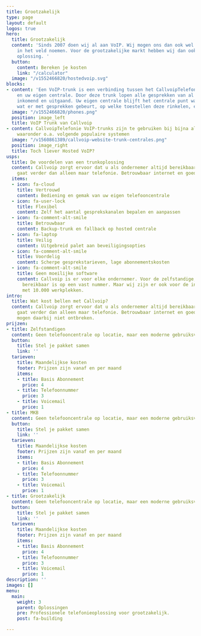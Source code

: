 ```yaml
---
title: Grootzakelijk
type: page
layout: default
logos: true
hero:
  title: Grootzakelijk
  content: 'Sinds 2007 doen wij al aan VoIP. Wij mogen ons dan ook wel een specialist
    in het veld noemen. Voor de grootzakelijke markt hebben wij dan ook de perfecte
    oplossing. '
  button:
    content: Bereken je kosten
    link: "/calculator"
  image: "/v1552466820/hostedvoip.svg"
blocks:
- content: 'Een VoIP-trunk is een verbinding tussen het CallvoipTelefonie-platform
    en uw eigen centrale. Door deze trunk lopen alle gesprekken van al uw nummers:
    inkomend en uitgaand. Uw eigen centrale blijft het centrale punt waar u instelt
    wat er met gesprekken gebeurt, op welke toestellen deze rinkelen, en dergelijke.'
  image: "/v1552466820/phones.png"
  position: image_left
  title: VoIP Trunk van Callvoip
- content: CallvoipTelefonie VoIP-trunks zijn te gebruiken bij bijna alle IP-centrales,
    waaronder o.a. volgende populaire systemen
  image: "/v1560861389/callvoip-website-trunk-centrales.png"
  position: image_right
  title: Toch liever Hosted VoIP?
usps:
  title: De voordelen van een trunkoplossing
  content: Callvoip zorgt ervoor dat u als ondernemer altijd bereikbaar bent, dat
    gaat verder dan alleen maar telefonie. Betrouwbaar internet en goede apparatuur
  items:
  - icon: fa-cloud
    title: Vertrouwd
    content: Bediening en gemak van uw eigen telefooncentrale
  - icon: fa-user-lock
    title: Flexibel
    content: Zelf het aantal gesprekskanalen bepalen en aanpassen
  - icon: fa-comment-alt-smile
    title: Betrouwbaar
    content: Backup-trunk en fallback op hosted centrale
  - icon: fa-laptop
    title: Veilig
    content: Uitgebreid palet aan beveiligingsopties
  - icon: fa-comment-alt-smile
    title: Voordelig
    content: Scherpe gesprekstarieven, lage abonnementskosten
  - icon: fa-comment-alt-smile
    title: Geen moeilijke software
    content: Callvoip is er voor elke ondernemer. Voor de zelfstandige, die graag
      bereikbaar is op een vast nummer. Maar wij zijn er ook voor de international
      met 10.000 werkplekken.
intro:
  title: Wat kost bellen met Callvoip?
  content: Callvoip zorgt ervoor dat u als ondernemer altijd bereikbaar bent, dat
    gaat verder dan alleen maar telefonie. Betrouwbaar internet en goede apparatuur
    mogen daarbij niet ontbreken.
prijzen:
- title: Zelfstandigen
  content: Geen telefooncentrale op locatie, maar een moderne gebruiksvriendelijk.
  button:
    title: Stel je pakket samen
    link: ''
  tarieven:
    title: Maandelijkse kosten
    footer: Prijzen zijn vanaf en per maand
    items:
    - title: Basis Abonnement
      price: 4
    - title: Telefoonnummer
      price: 3
    - title: Voicemail
      price: 1
- title: MKB
  content: Geen telefooncentrale op locatie, maar een moderne gebruiksvriendelijk.
  button:
    title: Stel je pakket samen
    link: ''
  tarieven:
    title: Maandelijkse kosten
    footer: Prijzen zijn vanaf en per maand
    items:
    - title: Basis Abonnement
      price: 4
    - title: Telefoonnummer
      price: 3
    - title: Voicemail
      price: 1
- title: Grootzakelijk
  content: Geen telefooncentrale op locatie, maar een moderne gebruiksvriendelijk.
  button:
    title: Stel je pakket samen
    link: ''
  tarieven:
    title: Maandelijkse kosten
    footer: Prijzen zijn vanaf en per maand
    items:
    - title: Basis Abonnement
      price: 4
    - title: Telefoonnummer
      price: 3
    - title: Voicemail
      price: 1
description: ''
images: []
menu:
  main:
    weight: 3
    parent: Oplossingen
    pre: Professionele telefonieoplossing voor grootzakelijk.
    post: fa-building

---
```

